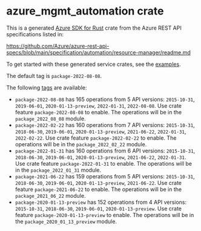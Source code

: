 # azure_mgmt_automation crate

This is a generated [Azure SDK for Rust](https://github.com/Azure/azure-sdk-for-rust) crate from the Azure REST API specifications listed in:

https://github.com/Azure/azure-rest-api-specs/blob/main/specification/automation/resource-manager/readme.md

To get started with these generated service crates, see the [examples](https://github.com/Azure/azure-sdk-for-rust/blob/main/services/README.md#examples).

The default tag is `package-2022-08-08`.

The following [tags](https://github.com/Azure/azure-sdk-for-rust/blob/main/services/tags.md) are available:

- `package-2022-08-08` has 165 operations from 5 API versions: `2015-10-31`, `2019-06-01`, `2020-01-13-preview`, `2022-01-31`, `2022-08-08`. Use crate feature `package-2022-08-08` to enable. The operations will be in the `package_2022_08_08` module.
- `package-2022-02-22` has 160 operations from 7 API versions: `2015-10-31`, `2018-06-30`, `2019-06-01`, `2020-01-13-preview`, `2021-06-22`, `2022-01-31`, `2022-02-22`. Use crate feature `package-2022-02-22` to enable. The operations will be in the `package_2022_02_22` module.
- `package-2022-01-31` has 160 operations from 6 API versions: `2015-10-31`, `2018-06-30`, `2019-06-01`, `2020-01-13-preview`, `2021-06-22`, `2022-01-31`. Use crate feature `package-2022-01-31` to enable. The operations will be in the `package_2022_01_31` module.
- `package-2021-06-22` has 159 operations from 5 API versions: `2015-10-31`, `2018-06-30`, `2019-06-01`, `2020-01-13-preview`, `2021-06-22`. Use crate feature `package-2021-06-22` to enable. The operations will be in the `package_2021_06_22` module.
- `package-2020-01-13-preview` has 152 operations from 4 API versions: `2015-10-31`, `2018-06-30`, `2019-06-01`, `2020-01-13-preview`. Use crate feature `package-2020-01-13-preview` to enable. The operations will be in the `package_2020_01_13_preview` module.